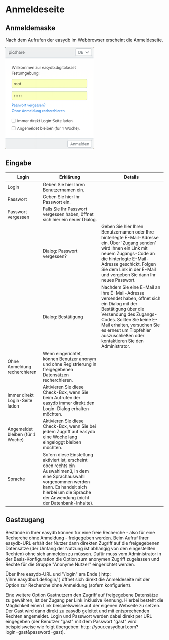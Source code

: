 # Anmeldeseite

## Anmeldemaske

Nach dem Aufrufen der easydb im Webbrowser erscheint die Anmeldeseite.

![Anmeldeseite](login.png)

## Eingabe

| Login | Erklärung | Details |
| --- | --- | --- |
| Login | Geben Sie hier Ihren Benutzernamen ein. |  |
| Passwort | Geben Sie hier Ihr Passwort ein. |  |
| Passwort vergessen | Falls Sie Ihr Passwort vergessen haben, öffnet sich hier ein neuer Dialog. |  |
|  | Dialog: Passwort vergessen? | Geben Sie hier Ihren Benutzernamen oder Ihre hinterlegte E-Mail-Adresse ein. Über 'Zugang senden' wird Ihnen ein Link mit neuem Zugangs-Code an die hinterlegte E-Mail-Adresse geschickt. Folgen Sie dem Link in der E-Mail und vergeben Sie dann Ihr neues Passwort. |
|  | Dialog: Bestätigung | Nachdem Sie eine E-Mail an Ihre E-Mail-Adresse versendet haben, öffnet sich ein Dialog mit der Bestätigung über die Versendung des Zugangs-Codes. Sollten Sie keine E-Mail erhalten, versuchen Sie es erneut um Tippfehler auszuschließen oder kontaktieren Sie den Administrator. |
| Ohne Anmeldung recherchieren | Wenn eingerichtet, können Benutzer anonym und ohne Registrierung in freigegebenen Datensätzen recherchieren. |  |
| Immer direkt Login-Seite laden | Aktivieren Sie diese Check-Box, wenn Sie beim Aufrufen der easydb immer direkt den Login-Dialog erhalten möchten. |  |
| Angemeldet bleiben \(für 1 Woche\) | Aktivieren Sie diese Check-Box, wenn Sie bei jedem Zugriff auf easydb eine Woche lang eingeloggt bleiben möchten. |  |
| Sprache | Sofern diese Einstellung aktiviert ist, erscheint oben rechts ein Auswahlmenü, in dem eine Sprachauswahl vorgenommen werden kann. Es handelt sich hierbei um die Sprache der Anwendung \(nicht der Datenbank-Inhalte\). |  |

## Gastzugang

Bestände in Ihrer easydb können für eine freie Recherche - also für eine Recherche ohne Anmeldung - freigegeben werden. Beim Aufruf Ihrer easydb-URL erhält der Nutzer dann direkten Zugriff auf die freigegebenen Datensätze \(der Umfang der Nutzung ist abhängig von den eingestellten Rechten\) ohne sich anmelden zu müssen. Dafür muss vom Administrator in der Basis-Konfiguration die Option zum anonymen Zugriff zugelassen und Rechte für die Gruppe  "Anonyme Nutzer" eingerichtet werden.

Über Ihre easydb-URL und "/login" am Ende ( http: //ihre.easydburl.de/login/ ) öffnet sich direkt die Anmeldeseite mit der Option zur Recherche ohne Anmeldung (sofern konfiguriert).

Eine weitere Option Gastnutzern den Zugriff auf freigegebene Datensätze zu gewähren, ist der Zugang per Link inklusive Kennung. Hierbei besteht die Möglichkeit einen Link beispielsweise auf der eigenen Webseite zu setzen. Der Gast wird dann direkt zu easydb geleitet und mit entsprechenden Rechten angemeldet. Login und Passwort werden dabei direkt per URL eingegeben \(der Benutzer "gast" mit dem Passwort "gast" wird beispielsweise wie folgt übergeben: http: //your.easydburl.com?login=gast&password=gast\).

